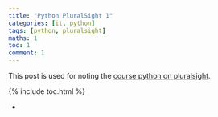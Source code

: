 ```yaml
---
title: "Python PluralSight 1"
categories: [it, python]
tags: [python, pluralsight]
maths: 1
toc: 1
comment: 1
---
```


This post is used for noting the [course python on pluralsight](https://app.pluralsight.com/paths/skills/python).

{% include toc.html %}

- 

